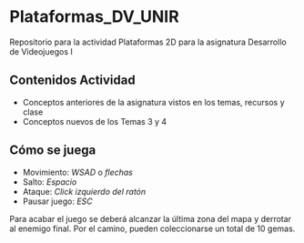 # Plataformas_DV_UNIR
Repositorio para la actividad Plataformas 2D para la asignatura Desarrollo de Videojuegos I

## Contenidos Actividad
- Conceptos anteriores de la asignatura vistos en los temas, recursos y clase
- Conceptos nuevos de los Temas 3 y 4

## Cómo se juega
- Movimiento: *WSAD* o *flechas*
- Salto: *Espacio*
- Ataque: *Click izquierdo del ratón*
- Pausar juego: *ESC*

Para acabar el juego se deberá alcanzar la última zona del mapa y derrotar al enemigo final. Por el camino, pueden coleccionarse un total de 10 gemas.
